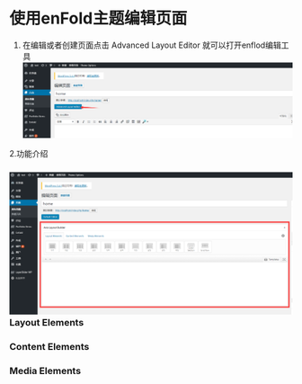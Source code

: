 # 使用enFold主题编辑页面

1. 在编辑或者创建页面点击 Advanced Layout Editor 就可以打开enflod编辑工具![](/assets/lyoutedit.png)

2.功能介绍

### ![](/assets/selectenfold.png)Layout Elements

### Content Elements

### Media Elements



